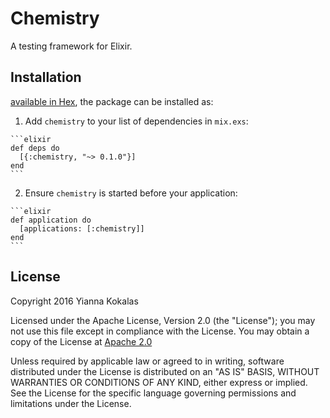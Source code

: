 # Chemistry

A testing framework for Elixir.

## Installation

[available in Hex](https://hex.pm/packages/chemistry), the package can be installed as:

  1. Add `chemistry` to your list of dependencies in `mix.exs`:

    ```elixir
    def deps do
      [{:chemistry, "~> 0.1.0"}]
    end
    ```

  2. Ensure `chemistry` is started before your application:

    ```elixir
    def application do
      [applications: [:chemistry]]
    end
    ```

## License
Copyright 2016 Yianna Kokalas

Licensed under the Apache License, Version 2.0 (the "License"); you may
not use this file except in compliance with the License. You may obtain
a copy of the License at [Apache
2.0](http://www.apache.org/licenses/LICENSE-2.0)

Unless required by applicable law or agreed to in writing, software
distributed under the License is distributed on an "AS IS" BASIS,
WITHOUT WARRANTIES OR CONDITIONS OF ANY KIND, either express or implied.
See the License for the specific language governing permissions and
limitations under the License.

